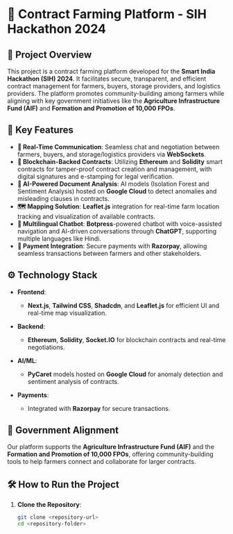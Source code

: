 # 🌾 Contract Farming Platform - SIH Hackathon 2024

## 🚀 Project Overview
This project is a contract farming platform developed for the **Smart India Hackathon (SIH) 2024**. It facilitates secure, transparent, and efficient contract management for farmers, buyers, storage providers, and logistics providers. The platform promotes community-building among farmers while aligning with key government initiatives like the **Agriculture Infrastructure Fund (AIF)** and **Formation and Promotion of 10,000 FPOs**.

## 🔑 Key Features
- **💬 Real-Time Communication**: Seamless chat and negotiation between farmers, buyers, and storage/logistics providers via **WebSockets**.
- **🔐 Blockchain-Backed Contracts**: Utilizing **Ethereum** and **Solidity** smart contracts for tamper-proof contract creation and management, with digital signatures and e-stamping for legal verification.
- **🧠 AI-Powered Document Analysis**: AI models (Isolation Forest and Sentiment Analysis) hosted on **Google Cloud** to detect anomalies and misleading clauses in contracts.
- **🗺️ Mapping Solution**: **Leaflet.js** integration for real-time farm location tracking and visualization of available contracts.
- **🤖 Multilingual Chatbot**: **Botpress**-powered chatbot with voice-assisted navigation and AI-driven conversations through **ChatGPT**, supporting multiple languages like Hindi.
- **💸 Payment Integration**: Secure payments with **Razorpay**, allowing seamless transactions between farmers and other stakeholders.

## ⚙️ Technology Stack
- **Frontend**:  
  - **Next.js**, **Tailwind CSS**, **Shadcdn**, and **Leaflet.js** for efficient UI and real-time map visualization.
  
- **Backend**:  
  - **Ethereum**, **Solidity**, **Socket.IO** for blockchain contracts and real-time negotiations.
  
- **AI/ML**:  
  - **PyCaret** models hosted on **Google Cloud** for anomaly detection and sentiment analysis of contracts.

- **Payments**:  
  - Integrated with **Razorpay** for secure transactions.

## 📜 Government Alignment
Our platform supports the **Agriculture Infrastructure Fund (AIF)** and the **Formation and Promotion of 10,000 FPOs**, offering community-building tools to help farmers connect and collaborate for larger contracts.

## 🛠️ How to Run the Project
1. **Clone the Repository**:  
   ```bash
   git clone <repository-url>
   cd <repository-folder>


